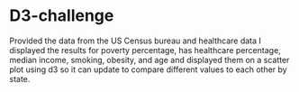 # D3-challenge

Provided the data from the US Census bureau and healthcare data I displayed the results for poverty percentage, has healthcare percentage, median income, smoking, obesity, and age and displayed them on a scatter plot using d3 so it can update to compare different values to each other by state.
